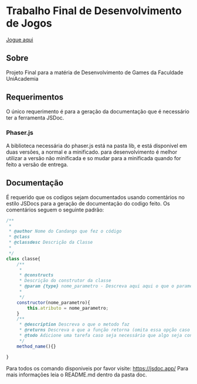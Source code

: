 # Trabalho Final de Desenvolvimento de Jogos

[Jogue aqui](https://gmbrax.github.io/Trabalho-Final-Games/)

## Sobre
Projeto Final para a matéria de Desenvolvimento de Games da Faculdade UniAcademia
## Requerimentos
O único requerimento é para a geração da documentação que é necessário ter a ferramenta JSDoc.
### Phaser.js
A biblioteca necessária do phaser.js está na pasta lib, e está disponivel em duas versões, a normal e a minificado.
para desenvolvimento é melhor utilizar a versão não minificada e so mudar para a minificada quando for feito a versão de entrega.


## Documentação
É requerido que os codigos sejam documentados usando comentários no estilo JSDocs para a geração de documentação do codigo feito.
Os comentários seguem o seguinte padrão:
```javascript
/**
 * 
 * @author Nome do Candango que fez o código
 * @class
 * @classdesc Descrição da Classe
 * 
 */
class classe{
    /**
     * 
     * @constructs
     * Descrição do construtor da classe
     * @param {type} nome_parametro - Descreva aqui aqui o que o parametro é
     * 
     */
    constructor(nome_parametro){
        this.atributo = nome_parametro; 
    }
    /**
     * @description Descreva o que o metodo faz
     * @returns Descreva o que a função retorna (omita essa opção caso não retorne)
     * @todo Adicione uma tarefa caso seja necessário que algo seja concertado ou modiificado
     */
    method_name(){}

}

```
Para todos os comando disponiveis por favor visite: https://jsdoc.app/
Para mais informações leia o README.md dentro da pasta doc.


